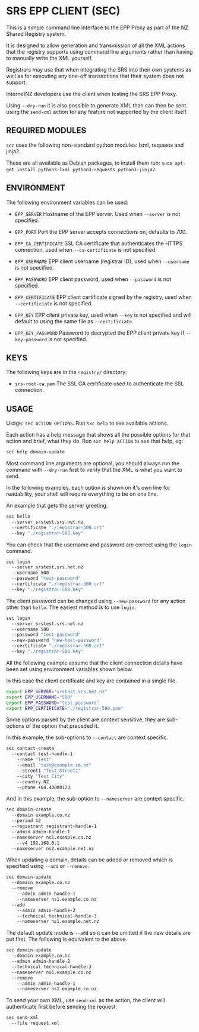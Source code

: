SRS EPP CLIENT (SEC)
====================

This is a simple command line interface to the EPP Proxy as part of the
NZ Shared Registry system.

It is designed to allow generation and transmission of all the XML actions
that the registry supports using command line arguments rather than having
to manually write the XML yourself.

Registrars may use that when integrating the SRS into their own systems
as well as for executing any one-off transactions that their system does
not support.

InternetNZ developers use the client when testing the SRS EPP Proxy.

Using `--dry-run` it is also possible to generate XML than can then be
sent using the `send-xml` action for any feature not supported by the
client itself.

REQUIRED MODULES
----------------

`sec` uses the following non-standard python modules: lxml, requests and
jinja2.

These are all available as Debian packages, to install them run:
`sudo apt-get install python3-lxml python3-requests python3-jinja2`.

ENVIRONMENT
-----------

The following environment variables can be used:

* `EPP_SERVER` Hostname of the EPP server. Used when `--server` is not
   specified.

* `EPP_PORT` Port the EPP server accepts connections on, defaults to 700.

* `EPP_CA_CERTIFICATE` SSL CA certificate that authenticates the HTTPS
   connection, used when `--ca-certificate` is not specified.

* `EPP_USERNAME` EPP client username (registrar ID), used when `--username`
   is not specified.

* `EPP_PASSWORD` EPP client password, used when `--password` is not specified.

* `EPP_CERTIFICATE` EPP client certificate signed by the registry, used
   when `--certificiate` is not specified.

* `EPP_KEY` EPP client private key, used when `--key` is not specified and
   will default to using the same file as `--certificiate`.

* `EPP_KEY_PASSWORD` Password to decrypted the EPP client private key
   if `--key-password` is not specified.

KEYS
----

The following keys are in the `registry/` directory:

* `srs-root-ca.pem` The SSL CA certificate used to authenticate the SSL
  connection.

USAGE
-----

Usage: `sec ACTION OPTIONS`. Run `sxc help` to see available
actions.

Each action has a help message that shows all the possible options for that
action and brief, what they do. Run `sxc help ACTION` to see that help, eg:

```sh
sec help domain-update
```

Most command line arguments are optional, you should always run the command
with `--dry-run` first to verify that the XML is what you want to send.

In the following examples, each option is shown on it's own line for readability,
your shell will require everything to be on one line.

An example that gets the server greeting.

```sh
sec hello
  --server srstest.srs.net.nz
  --certificate "./registrar-500.crt"
  --key "./registrar-500.key"
```

You can check that the username and password are correct using the `login`
command.

```sh
sec login
  --server srstest.srs.net.nz
  --username 500
  --password "test-password"
  --certificate "./registrar-500.crt"
  --key "./registrar-500.key"
```

The client password can be changed using `--new-password` for any action other
than `hello`. The easiest method is to use `login`.

```sh
sec login
  --server srstest.srs.net.nz
  --username 500
  --password "test-password"
  --new-password "new-test-password"
  --certificate "./registrar-500.crt"
  --key "./registrar-500.key"
```

All the following example assume that the client connection details have been
set using environment variables shown below.

In this case the client certificate and key are contained in a single file.

```sh
export EPP_SERVER="srstest.srs.net.nz"
export EPP_USERNAME="500"
export EPP_PASSWORD="test-password"
export EPP_CERTIFICATE="./registrar-500.pem"
```

Some options parsed by the client are context sensitive, they are sub-options
of the option that preceded it.

In this example, the sub-options to `--contact` are context specific.

```sh
sec contact-create
  --contact test-handle-1
    --name "Test"
    --email "test@example.co.nz"
    --street1 "Test Street1"
    --city "Test City"
    --country NZ
    --phone +64.40000123
```

And in this example, the sub-option to `--nameserver` are context specific.

```sh
sec domain-create
  --domain example.co.nz
  --period 12
  --registrant registrant-handle-1
  --admin admin-handle-1
  --nameserver ns1.example.co.nz
    --v4 192.168.0.1
  --nameserver ns2.example.net.nz
```

When updating a domain, details can be added or removed which is specified using
`--add` or `--remove`.

```sh
sec domain-update
  --domain example.co.nz
  --remove
    --admin admin-handle-1
    --nameserver ns1.example.co.nz
  --add
    --admin admin-handle-2
    --technical technical-handle-3
    --nameserver ns1.example.net.nz
```

The default update mode is `--add` so it can be omitted if the new details are
put first. The following is equivalent to the above.

```sh
sec domain-update
  --domain example.co.nz
  --admin admin-handle-2
  --technical technical-handle-3
  --nameserver ns1.example.co.nz
  --remove
    --admin admin-handle-1
    --nameserver ns1.example.co.nz
```

To send your own XML, use `send-xml` as the action, the client will authenticate
first before sending the request.

```sh
sec send-xml
  --file request.xml
```
